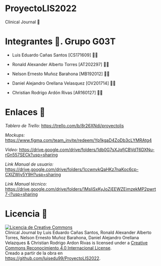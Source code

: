 # ProyectoLIS2022

Clinical Journal 🏥

# Integrantes 👥. Grupo G03T

- Luis Eduardo Cañas Santos [CS171609] 👨‍💻

- Ronald Alexander Alberto Torres [AT202297] 👨‍💻

- Nelson Ernesto Muñoz Barahona [MB192012] 👨‍💻

- Daniel Alejandro Orellana Velasquez [OV201714] 👨‍💻

- Christian Rodrigo Ardón Rivas [AR160127] 👨‍💻

# Enlaces 🔗

*Tablero de Trello:* https://trello.com/b/8r26XNdi/proyectolis

*Mockups:* https://www.figma.com/team_invite/redeem/Yp1kgaD4ZoDb3cLYMRAtg4

*Video:* https://drive.google.com/drive/folders/1db0G7sXJqfjCBVdT6DXNu-rGn557SECk?usp=sharing

*Link Manual de usuario:* https://drive.google.com/drive/folders/1ccwnvkQaHKz7naKoc6cp-CXIZWjv5Y9H?usp=sharing

*Link Manual técnico:* https://drive.google.com/drive/folders/1MsliSxKyJoZjEEWZEimzekMP2pwrt7-i?usp=sharing

# Licencia 📃

<a rel="license" href="http://creativecommons.org/licenses/by/4.0/"><img alt="Licencia de Creative Commons" style="border-width:0" src="https://i.creativecommons.org/l/by/4.0/88x31.png" /></a><br /><span xmlns:dct="http://purl.org/dc/terms/" property="dct:title">Clinical Journal</span> by <span xmlns:cc="http://creativecommons.org/ns#" property="cc:attributionName">Luis Eduardo Cañas Santos, Ronald Alexander Alberto Torres, Nelson Ernesto Muñoz Barahona, Daniel Alejandro Orellana Velazques & Christian Rodrigo Ardon Rivas</span> is licensed under a <a rel="license" href="http://creativecommons.org/licenses/by/4.0/">Creative Commons Reconocimiento 4.0 Internacional License</a>.<br />Creado a partir de la obra en <a xmlns:dct="http://purl.org/dc/terms/" href="https://github.com/luisedu99/ProyectoLIS2022" rel="dct:source">https://github.com/luisedu99/ProyectoLIS2022</a>.
